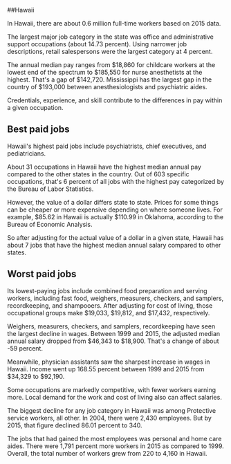 

##Hawaii

In Hawaii, there are about 0.6 million full-time workers based on 2015 data.

The largest major job category in the state was <span class='occ_title_em'>office and administrative support occupations</span> (about 14.73 percent). Using narrower job descriptions, <span class='occ_title_em'>retail salespersons</span> were the largest category at 4 percent.
               
The annual median pay ranges from $18,860 for <span class='occ_title_em'>childcare workers</span> at the lowest end of the spectrum to  $185,550 for <span class='occ_title_em'>nurse anesthetists</span> at the highest. That's a gap of $142,720. Mississippi has the largest gap in the country of $193,000 between <span class='occ_title_em'>anesthesiologists and psychiatric aides</span>.
          
Credentials, experience, and skill contribute to the differences in pay within a given occupation.

## Best paid jobs
Hawaii's highest paid jobs include <span class='occ_title_em'>psychiatrists, chief executives</span>, and <span class='occ_title_em'>pediatricians</span>.
               
About 31 occupations in Hawaii have the highest median annual pay compared to the other states in the country. Out of 603 specific occupations, that's 6 percent of all jobs with the highest pay categorized by the Bureau of Labor Statistics.
               
However, the value of a dollar differs state to state. Prices for some things can be cheaper or more expensive depending on where someone lives. For example, $85.62 in Hawaii is actually $110.99 in Oklahoma, according to the Bureau of Economic Analysis.
               
So after adjusting for the actual value of a dollar in a given state, Hawaii has about 7 jobs that have the highest median annual salary compared to other states.
               
## Worst paid jobs

Its lowest-paying jobs include <span class='occ_title_em'>combined food preparation and serving workers, including fast food</span>, <span class='occ_title_em'>weighers, measurers, checkers, and samplers, recordkeeping</span>, and <span class='occ_title_em'>shampooers</span>. After adjusting for cost of living, those occupational groups make $19,033,  $19,812, and  $17,432, respectively.
               
<span class='occ_title_em'>Weighers, measurers, checkers, and samplers, recordkeeping</span> have seen the largest decline in wages. Between 1999 and 2015, the adjusted median annual salary dropped from $46,343 to $18,900. That's a change of about -59 percent.
               
Meanwhile, <span class='occ_title_em'>physician assistants</span> saw the sharpest increase in wages in Hawaii. Income went up 168.55 percent between 1999 and 2015 from $34,329 to $92,190.

Some occupations are markedly competitive, with fewer workers earning more. Local demand for the work and cost of living also can affect salaries.

            
The biggest decline for any job category in Hawaii was among <span class='occ_title_em'>Protective service workers, all other</span>. In 2004, there were 2,430 employees. But by 2015, that figure declined 86.01 percent to 340. 
               
The jobs that had gained the most employees was personal and home care aides. There were 1,791 percent more workers in 2015 as compared to 1999. Overall, the total number of workers grew from 220 to 4,160 in Hawaii.
